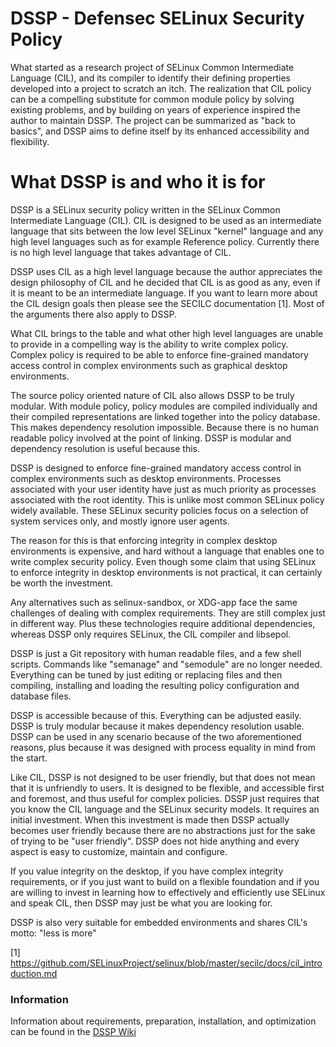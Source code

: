 # DSSP - Defensec SELinux Security Policy

What started as a research project of SELinux Common Intermediate Language (CIL), and its compiler to identify their defining properties developed into a project to scratch an itch. The realization that CIL policy can be a compelling substitute for common module policy by solving existing problems, and by building on years of experience inspired the author to maintain DSSP. The project can be summarized as "back to basics", and DSSP aims to define itself by its enhanced accessibility and flexibility.

# What DSSP is and who it is for

DSSP is a SELinux security policy written in the SELinux Common Intermediate Language (CIL). CIL is designed to be used as an intermediate language that sits between the low level SELinux "kernel" language and any high level languages such as for example Reference policy. Currently there is no high level language that takes advantage of CIL.

DSSP uses CIL as a high level language because the author appreciates the design philosophy of CIL and he decided that CIL is as good as any, even if it is meant to be an intermediate language. If you want to learn more about the CIL design goals then please see the SECILC documentation [1]. Most of the arguments there also apply to DSSP.

What CIL brings to the table and what other high level languages are unable to provide in a compelling way is the ability to write complex policy. Complex policy is required to be able to enforce fine-grained mandatory access control in complex environments such as graphical desktop environments.

The source policy oriented nature of CIL also allows DSSP to be truly modular. With module policy, policy modules are compiled individually and their compiled representations are linked together into the policy database. This makes dependency resolution impossible. Because there is no human readable policy involved at the point of linking. DSSP is modular and dependency resolution is useful because this.

DSSP is designed to enforce fine-grained mandatory access control in complex environments such as desktop environments. Processes associated with your user identity have just as much priority as processes associated with the root identity. This is unlike most common SELinux policy widely available. These SELinux security policies focus on a selection of system services only, and mostly ignore user agents.

The reason for this is that enforcing integrity in complex desktop environments is expensive, and hard without a language that enables one to write complex security policy. Even though some claim that using SELinux to enforce integrity in desktop environments is not practical, it can certainly be worth the investment.

Any alternatives such as selinux-sandbox, or XDG-app face the same challenges of dealing with complex requirements. They are still complex just in different way. Plus these technologies require additional dependencies, whereas DSSP only requires SELinux, the CIL compiler and libsepol.

DSSP is just a Git repository with human readable files, and a few shell scripts. Commands like "semanage" and "semodule" are no longer needed. Everything can be tuned by just editing or replacing files and then compiling, installing and loading the resulting policy configuration and database files.

DSSP is accessible because of this. Everything can be adjusted easily. DSSP is truly modular because it makes dependency resolution usable. DSSP can be used in any scenario because of the two aforementioned reasons, plus because it was designed with process equality in mind from the start.

Like CIL, DSSP is not designed to be user friendly, but that does not mean that it is unfriendly to users. It is designed to be flexible, and accessible first and foremost, and thus useful for complex policies. DSSP just requires that you know the CIL language and the SELinux security models. It requires an initial investment. When this investment is made then DSSP actually becomes user friendly because there are no abstractions just for the sake of trying to be "user friendly". DSSP does not hide anything and every aspect is easy to customize, maintain and configure.

If you value integrity on the desktop, if you have complex integrity requirements, or if you just want to build on a flexible foundation and if you are willing to invest in learning how to effectively and efficiently use SELinux and speak CIL, then DSSP may just be what you are looking for.

DSSP is also very suitable for embedded environments and shares CIL's motto: "less is more"

[1] https://github.com/SELinuxProject/selinux/blob/master/secilc/docs/cil_introduction.md

### Information

Information about requirements, preparation, installation, and optimization can be found in the [DSSP Wiki](https://github.com/defensec/dssp/wiki)
